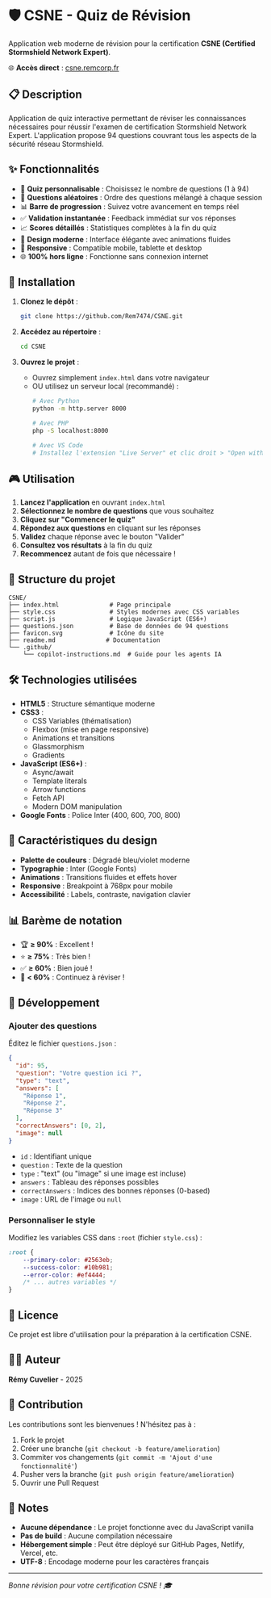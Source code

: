 # 🛡️ CSNE - Quiz de Révision

Application web moderne de révision pour la certification **CSNE (Certified Stormshield Network Expert)**.

🌐 **Accès direct** : [csne.remcorp.fr](http://csne.remcorp.fr)

## 📋 Description

Application de quiz interactive permettant de réviser les connaissances nécessaires pour réussir l'examen de certification Stormshield Network Expert. L'application propose 94 questions couvrant tous les aspects de la sécurité réseau Stormshield.

## ✨ Fonctionnalités

- 🎯 **Quiz personnalisable** : Choisissez le nombre de questions (1 à 94)
- 🔀 **Questions aléatoires** : Ordre des questions mélangé à chaque session
- 📊 **Barre de progression** : Suivez votre avancement en temps réel
- ✅ **Validation instantanée** : Feedback immédiat sur vos réponses
- 📈 **Scores détaillés** : Statistiques complètes à la fin du quiz
- 🎨 **Design moderne** : Interface élégante avec animations fluides
- 📱 **Responsive** : Compatible mobile, tablette et desktop
- 🌐 **100% hors ligne** : Fonctionne sans connexion internet

## 🚀 Installation

1. **Clonez le dépôt** :
   ```bash
   git clone https://github.com/Rem7474/CSNE.git
   ```

2. **Accédez au répertoire** :
   ```bash
   cd CSNE
   ```

3. **Ouvrez le projet** :
   - Ouvrez simplement `index.html` dans votre navigateur
   - OU utilisez un serveur local (recommandé) :
     ```bash
     # Avec Python
     python -m http.server 8000
     
     # Avec PHP
     php -S localhost:8000
     
     # Avec VS Code
     # Installez l'extension "Live Server" et clic droit > "Open with Live Server"
     ```

## 🎮 Utilisation

1. **Lancez l'application** en ouvrant `index.html`
2. **Sélectionnez le nombre de questions** que vous souhaitez
3. **Cliquez sur "Commencer le quiz"**
4. **Répondez aux questions** en cliquant sur les réponses
5. **Validez** chaque réponse avec le bouton "Valider"
6. **Consultez vos résultats** à la fin du quiz
7. **Recommencez** autant de fois que nécessaire !

## 📁 Structure du projet

```
CSNE/
├── index.html              # Page principale
├── style.css               # Styles modernes avec CSS variables
├── script.js               # Logique JavaScript (ES6+)
├── questions.json          # Base de données de 94 questions
├── favicon.svg             # Icône du site
├── readme.md              # Documentation
└── .github/
    └── copilot-instructions.md  # Guide pour les agents IA
```

## 🛠️ Technologies utilisées

- **HTML5** : Structure sémantique moderne
- **CSS3** : 
  - CSS Variables (thématisation)
  - Flexbox (mise en page responsive)
  - Animations et transitions
  - Glassmorphism
  - Gradients
- **JavaScript (ES6+)** :
  - Async/await
  - Template literals
  - Arrow functions
  - Fetch API
  - Modern DOM manipulation
- **Google Fonts** : Police Inter (400, 600, 700, 800)

## 🎨 Caractéristiques du design

- **Palette de couleurs** : Dégradé bleu/violet moderne
- **Typographie** : Inter (Google Fonts)
- **Animations** : Transitions fluides et effets hover
- **Responsive** : Breakpoint à 768px pour mobile
- **Accessibilité** : Labels, contraste, navigation clavier

## 📊 Barème de notation

- 🏆 **≥ 90%** : Excellent !
- ⭐ **≥ 75%** : Très bien !
- ✅ **≥ 60%** : Bien joué !
- 💪 **< 60%** : Continuez à réviser !

## 🔧 Développement

### Ajouter des questions

Éditez le fichier `questions.json` :

```json
{
  "id": 95,
  "question": "Votre question ici ?",
  "type": "text",
  "answers": [
    "Réponse 1",
    "Réponse 2",
    "Réponse 3"
  ],
  "correctAnswers": [0, 2],
  "image": null
}
```

- `id` : Identifiant unique
- `question` : Texte de la question
- `type` : "text" (ou "image" si une image est incluse)
- `answers` : Tableau des réponses possibles
- `correctAnswers` : Indices des bonnes réponses (0-based)
- `image` : URL de l'image ou `null`

### Personnaliser le style

Modifiez les variables CSS dans `:root` (fichier `style.css`) :

```css
:root {
    --primary-color: #2563eb;
    --success-color: #10b981;
    --error-color: #ef4444;
    /* ... autres variables */
}
```

## 📝 Licence

Ce projet est libre d'utilisation pour la préparation à la certification CSNE.

## 👨‍💻 Auteur

**Rémy Cuvelier** - 2025

## 🤝 Contribution

Les contributions sont les bienvenues ! N'hésitez pas à :
1. Fork le projet
2. Créer une branche (`git checkout -b feature/amelioration`)
3. Commiter vos changements (`git commit -m 'Ajout d'une fonctionnalité'`)
4. Pusher vers la branche (`git push origin feature/amelioration`)
5. Ouvrir une Pull Request

## 📌 Notes

- **Aucune dépendance** : Le projet fonctionne avec du JavaScript vanilla
- **Pas de build** : Aucune compilation nécessaire
- **Hébergement simple** : Peut être déployé sur GitHub Pages, Netlify, Vercel, etc.
- **UTF-8** : Encodage moderne pour les caractères français

---

*Bonne révision pour votre certification CSNE ! 🎓*